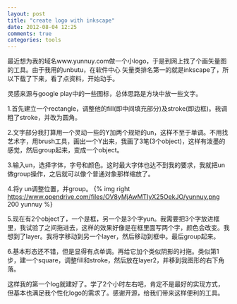 ```yaml
---
layout: post
title: "create logo with inkscape"
date: 2012-08-04 12:25
comments: true
categories: tools
---
```


   最近想为我的域名www.yunnuy.com做一个小logo，于是到网上找了个画矢量图的工具。由于我用的unbutu，在软件中心
矢量类排名第一的就是inkscape了，所以下载了下来，看了点资料，开始动手。
 <!-- more -->
   灵感来源与google play中的一些图标，总体思路是方块中放一些文字。 

 1.首先建立一个rectangle，调整他的fill(即中间填充部分)及stroke(即边框)。我调粗了stroke，并改为圆角。

 2.文字部分我打算用一个灵动一些的Y加两个规矩的un，这样不至于单调。不用找艺术字，用brush工具，画出一个Y出来，我画了3笔(3个object)，这样有泼墨的感觉，然后group起来，变成一个object。
 
 3.输入un，选择字体，字号和颜色。这时最大字体也达不到我的要求，我就把un做group操作，之后就可以像个普通对象那样缩放了。 

 4.将y un调整位置，并group。
{% img right https://www.opendrive.com/files/OV8yMjAwMTIyX25OekJO/yunnuy.png 200 yunnuy %}
 
 5.现在有2个object了，一个是框，另一个是3个字yun。我需要把3个字放进框里，我试验了之间拖进去，这样的效果好像是在框里面写两个字，颜色会改变。我想到了layer。我将字移动到另一个layer，然后移动到框中。最后group起来。 

 6.基本形态还不错，但是显得有点单调。再给它加个类似阴影的衬拖。类似第1步，建一个square，调整fill和stroke，然后放在layer2，并移到我图形的右下角落。 

 这样我的第一个log就建好了。学了2个小时左右吧，肯定不是最好的实现方式，但基本也满足我个性化logo的需求了。感谢开源，给我们带来这样便利的工具。
